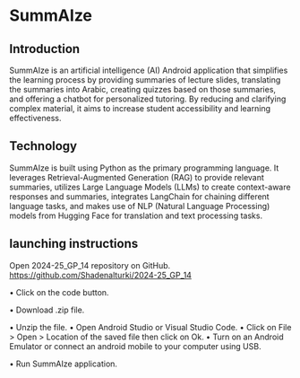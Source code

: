 # SummAIze

## Introduction
SummAIze is an artificial intelligence (AI) Android application that simplifies the learning process by providing summaries of lecture slides, translating the summaries into Arabic, creating quizzes based on those summaries, and offering a chatbot for personalized tutoring. By reducing and clarifying complex material, it aims to increase student accessibility and learning effectiveness.

## Technology
SummAIze is built using Python as the primary programming language. It leverages Retrieval-Augmented Generation (RAG) to provide relevant summaries, utilizes Large Language Models (LLMs) to create context-aware responses and summaries, integrates LangChain for chaining different language tasks, and makes use of NLP (Natural Language Processing) models from Hugging Face for translation and text processing tasks.

## launching instructions
Open 2024-25_GP_14 repository on GitHub. 
https://github.com/Shadenalturki/2024-25_GP_14

• Click on the code button. 

• Download .zip file.

• Unzip the file.
• Open Android Studio or Visual Studio Code.
• Click on File > Open > Location of the saved file then click on Ok.
• Turn on an Android Emulator or connect an android mobile to your computer using
USB.

• Run SummAIze application.
